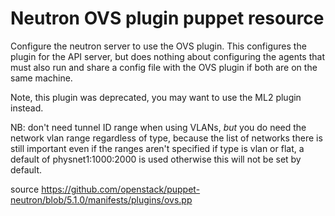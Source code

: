 # Neutron OVS plugin puppet resource

Configure the neutron server to use the OVS plugin.
This configures the plugin for the API server, but does nothing
about configuring the agents that must also run and share a config
file with the OVS plugin if both are on the same machine.

Note, this plugin was deprecated, you may want to use the ML2 plugin instead.

NB: don't need tunnel ID range when using VLANs,
*but* you do need the network vlan range regardless of type,
because the list of networks there is still important
even if the ranges aren't specified
if type is vlan or flat, a default of physnet1:1000:2000 is used
otherwise this will not be set by default.

source https://github.com/openstack/puppet-neutron/blob/5.1.0/manifests/plugins/ovs.pp